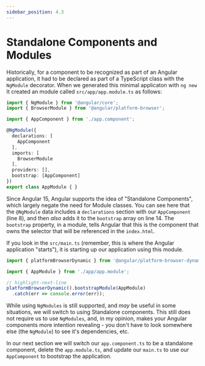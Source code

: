 ```yaml
---
sidebar_position: 4.3
---
```


# Standalone Components and Modules

Historically, for a component to be recognized as part of an Angular application, it had to be declared as part of a TypeScript class with the `NgModule` decorator. When we generated this minimal applicaton with `ng new` It created an module called `src/app/app.module.ts` as follows:

```ts showLineNumbers title="src/app/app.module.ts"
import { NgModule } from '@angular/core';
import { BrowserModule } from '@angular/platform-browser';

import { AppComponent } from './app.component';

@NgModule({
  declarations: [
    AppComponent
  ],
  imports: [
    BrowserModule
  ],
  providers: [],
  bootstrap: [AppComponent]
})
export class AppModule { }
```

Since Angular 15, Angular supports the idea of "Standalone Components", which largely negate the need for Module classes. You can see here that the `@NgModule` data includes a `declarations` section with our `AppComponent` (line 8), and then *also* adds it to the `bootstrap` array on line 14. The `bootstrap` property, in a module, tells Angular that this is the component that owns the selector that will be referenced in the `index.html`. 

If you look in the `src/main.ts` (remember, this is where the Angular application "starts"), it is starting up our application using this module.

```ts showLineNumbers title="/src/main.ts"
import { platformBrowserDynamic } from '@angular/platform-browser-dynamic';

import { AppModule } from './app/app.module';

// highlight-next-line
platformBrowserDynamic().bootstrapModule(AppModule)
  .catch(err => console.error(err));
```

While using `NgModules` is still supported, and *may* be useful in some situations, we will switch to using Standalone components. This still does not require us to use `NgModules`, and, in my opinion, makes your Angular components more intention revealing - you don't have to look somewhere else (the `NgModule`) to see it's dependencies, etc.

In our next section we will switch our `app.component.ts` to be a standalone component, delete the `app.module.ts`, and update our `main.ts` to use our `AppComponent` to bootstrap the application.

